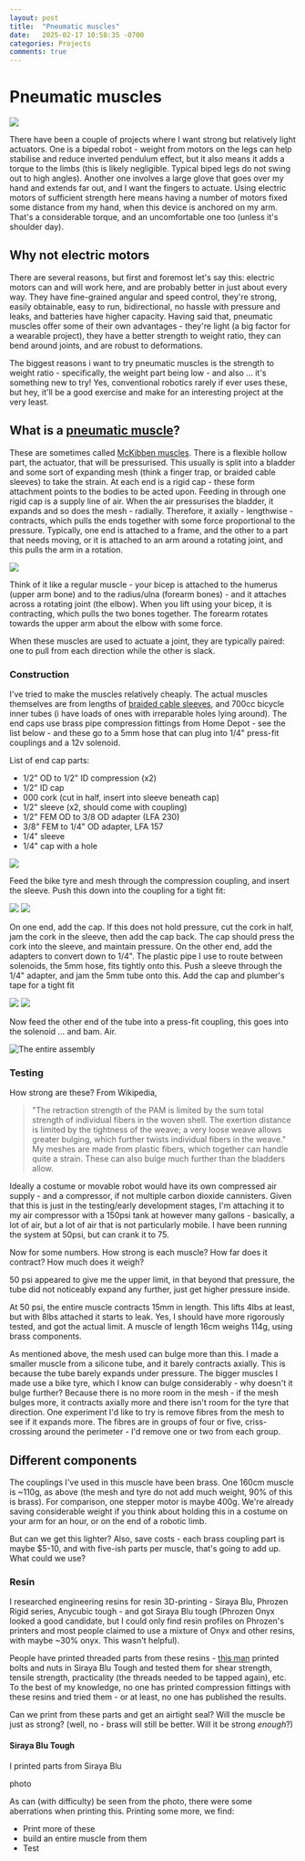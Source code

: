```yaml
---
layout: post
title:  "Pneumatic muscles"
date:   2025-02-17 10:58:35 -0700
categories: Projects
comments: true
---
```


# Pneumatic muscles

![](/assets/pneumatics/muscle.jpg)

There have been a couple of projects where I want strong but relatively light actuators. One is a bipedal robot - weight from motors on the legs can help stabilise and reduce inverted pendulum effect, but it also means it adds a torque to the limbs (this is likely negligible. Typical biped legs do not swing out to high angles). Another one involves a large glove that goes over my hand and extends far out, and I want the fingers to actuate. Using electric motors of sufficient strength here means having a number of motors fixed some distance from my hand, when this device is anchored on my arm. That's a considerable torque, and an uncomfortable one too (unless it's shoulder day).

## Why not electric motors
There are several reasons, but first and foremost let's say this: electric motors can and will work here, and are probably better in just about every way. They have fine-grained angular and speed control, they're strong, easily obtainable, easy to run, bidirectional, no hassle with pressure and leaks, and batteries have higher capacity. Having said that, pneumatic muscles offer some of their own advantages - they're light (a big factor for a wearable project), they have a better strength to weight ratio, they can bend around joints, and are robust to deformations. 

The biggest reasons i want to try pneumatic muscles is the strength to weight ratio - specifically, the weight part being low - and also ... it's something new to try! Yes, conventional robotics rarely if ever uses these, but hey, it'll be a good exercise and make for an interesting project at the very least. 

## What is a [pneumatic muscle](https://softroboticstoolkit.com/book/pneumatic-artificial-muscles)?
These are sometimes called [McKibben muscles](https://en.wikipedia.org/wiki/Pneumatic_artificial_muscles#:~:text=Pneumatic%20artificial%20muscles%20(PAMs)%20are,integration%20into%20other%20projects/systems.). There is a flexible hollow part, the actuator, that will be pressurised. This usually is split into a bladder and some sort of expanding mesh (think a finger trap, or braided cable sleeves) to take the strain. At each end is a rigid cap - these form attachment points to the bodies to be acted upon. Feeding in through one rigid cap is a supply line of air. When the air pressurises the bladder, it expands and so does the mesh - radially. Therefore, it axially - lengthwise - contracts, which pulls the ends together with some force proportional to the pressure. Typically, one end is attached to a frame, and the other to a part that needs moving, or it is attached to an arm around a rotating joint, and this pulls the arm in a rotation. 

![](/assets/pneumatics/diagram.jpg)

Think of it like a regular muscle - your bicep is attached to the humerus (upper arm bone) and to the radius/ulna (forearm bones) - and it attaches across a rotating joint (the elbow). When you lift using your bicep, it is contracting, which pulls the two bones together. The forearm rotates towards the upper arm about the elbow with some force. 

When these muscles are used to actuate a joint, they are typically paired: one to pull from each direction while the other is slack. 

### Construction
I've tried to make the muscles relatively cheaply. The actual muscles themselves are from lengths of [braided cable sleeves](https://www.amazon.com/dp/B09BYC7Q8N?ref=ppx_yo2ov_dt_b_fed_asin_title&th=1), and 700cc bicycle inner tubes (i have loads of ones with irreparable holes lying around). The end caps use brass pipe compression fittings from Home Depot - see the list below - and these go to a 5mm hose that can plug into 1/4" press-fit couplings and a 12v solenoid.

List of end cap parts:
- 1/2" OD to 1/2" ID compression (x2)
- 1/2" ID cap  
- 000 cork (cut in half, insert into sleeve beneath cap)
- 1/2" sleeve (x2, should come with coupling)
- 1/2" FEM OD to 3/8 OD adapter (LFA 230)
- 3/8" FEM to 1/4" OD adapter, LFA 157
- 1/4" sleeve
- 1/4" cap with a hole

![](/assets/pneumatics/all_parts.png)

Feed the bike tyre and mesh through the compression coupling, and insert the sleeve. Push this down into the coupling for a tight fit:

![](/assets/pneumatics/end_with_sleeve.png)
![](/assets/pneumatics/end_pressed.png)

On one end, add the cap. If this does not hold pressure, cut the cork in half, jam the cork in the sleeve, then add the cap back. The cap should press the cork into the sleeve, and maintain pressure.
On the other end, add the adapters to convert down to 1/4". The plastic pipe I use to route between solenoids, the 5mm hose, fits tightly onto this. Push a sleeve through the 1/4" adapter, and jam the 5mm tube onto this. Add the cap and plumber's tape for a tight fit

![](/assets/pneumatics/pipe_end.jpg)
![](/assets/pneumatics/end_together.jpg)

Now feed the other end of the tube into a press-fit coupling, this goes into the solenoid ... and bam. Air. 

![The entire assembly](/assets/pneumatics/assembly.png) 

### Testing
How strong are these? From Wikipedia,
>"The retraction strength of the PAM is limited by the sum total strength of individual fibers in the woven shell. The exertion distance is limited by the tightness of the weave; a very loose weave allows greater bulging, which further twists individual fibers in the weave."
My meshes are made from plastic fibers, which together can handle quite a strain. These can also bulge much further than the bladders allow. 

Ideally a costume or movable robot would have its own compressed air supply - and a compressor, if not multiple carbon dioxide cannisters. Given that this is just in the testing/early development stages, I'm attaching it to my air compressor with a 150psi tank at however many gallons - basically, a lot of air, but a lot of air that is not particularly mobile. I have been running the system at 50psi, but can crank it to 75. 

Now for some numbers. How strong is each muscle? How far does it contract? How much does it weigh?

50 psi appeared to give me the upper limit, in that beyond that pressure, the tube did not noticeably expand any further, just get higher pressure inside.

At 50 psi, the entire muscle contracts 15mm in length. 
This lifts 4lbs at least, but with 8lbs attached it starts to leak. Yes, I should have more rigorously tested, and got the actual limit. A muscle of length 16cm weighs 114g, using brass components.

As mentioned above, the mesh used can bulge more than this. I made a smaller muscle from a silicone tube, and it barely contracts axially. This is because the tube barely expands under pressure. The bigger muscles I made use a bike tyre, which I know can bulge considerably - why doesn't it bulge further? Because there is no more room in the mesh - if the mesh bulges more, it contracts axially more and there isn't room for the tyre that direction. One experiment I'd like to try is remove fibres from the mesh to see if it expands more. The fibres are in groups of four or five, criss-crossing around the perimeter - I'd remove one or two from each group. 


## Different components
The couplings I've used in this muscle have been brass. One 160cm muscle is ~110g, as above (the mesh and tyre do not add much weight, 90% of this is brass). For comparison, one stepper motor is maybe 400g. We're already saving considerable weight if you think about holding this in a costume on your arm for an hour, or on the end of a robotic limb. 

But can we get this lighter? Also, save costs - each brass coupling part is maybe $5-10, and with five-ish parts per muscle, that's going to add up. 
What could we use?

### Resin
I researched engineering resins for resin 3D-printing - Siraya Blu, Phrozen Rigid series, Anycubic tough - and got Siraya Blu tough (Phrozen Onyx looked a good candidate, but I could only find resin profiles on Phrozen's printers and most people claimed to use a mixture of Onyx and other resins, with maybe ~30% onyx. This wasn't helpful). 

People have printed threaded parts from these resins - [this man](https://www.youtube.com/watch?v=7r16-UDo2t4) printed bolts and nuts in Siraya Blu Tough and tested them for shear strength, tensile strength, practicality (the threads needed to be tapped again), etc. To the best of my knowledge, no one has printed compression fittings with these resins and tried them - or at least, no one has published the results.

Can we print from these parts and get an airtight seal? Will the muscle be just as strong? (well, no - brass will still be better. Will it be strong _enough_?)

#### Siraya Blu Tough
I printed parts from Siraya Blu

photo

As can (with difficulty) be seen from the photo, there were some aberrations when printing this. Printing some more, we find:

- Print more of these
- build an entire muscle from them
- Test


